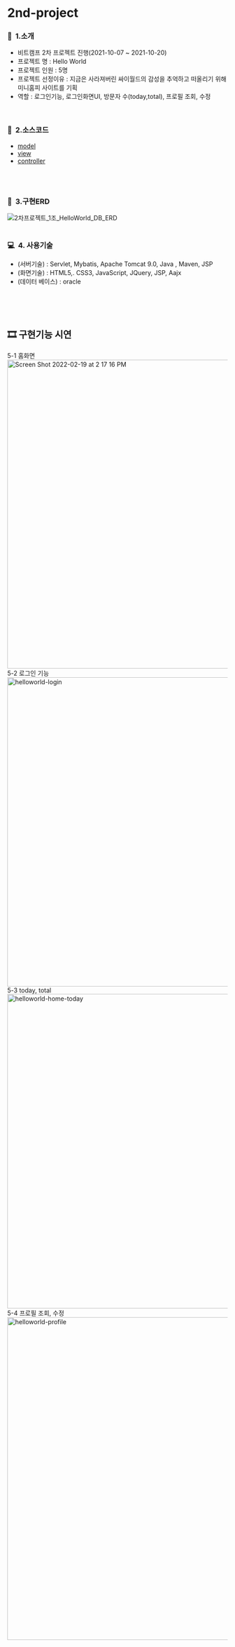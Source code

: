 # 2nd-project
### 👋&nbsp; 1.소개
   - 비트캠프 2차 프로젝트 진행(2021-10-07 ~ 2021-10-20)
   - 프로젝트 명 : Hello World
   - 프로젝트 인원 : 5명
   - 프로젝트 선정이유 : 지금은 사라져버린 싸이월드의 감성을 추억하고 떠올리기 위해 미니홈피 사이트를 기획
   - 역할 : 로그인기능, 로그인화면UI, 방문자 수(today,total), 프로필 조회, 수정 <br>
<br>       
           
### 📖&nbsp; 2.소스코드
  * [model](2nd-project/HelloWorld/src/com/helloworld/vo/)
  * [view](2nd-project/HelloWorld/WebContent/)
  * [controller](2nd-project/HelloWorld/src/com/helloworld/controller/)
 
<br><br>
### 💾&nbsp; 3.구현ERD
![2차프로젝트_1조_HelloWorld_DB_ERD](https://user-images.githubusercontent.com/88658331/154787008-ea39ecf4-144f-4885-9a86-270f770d0d91.png)
<br><br>

### 💻&nbsp; 4. 사용기술
  * (서버기술) : Servlet, Mybatis, Apache Tomcat 9.0, Java , Maven, JSP
  * (화면기술) : HTML5,. CSS3, JavaScript, JQuery, JSP, Aajx
  * (데이터 베이스) : oracle
 

<br>
<br>
<br>
<h2 id="시연"> 🎞 구현기능 시연 </h2>
 5-1 홈화면
<img width="704" alt="Screen Shot 2022-02-19 at 2 17 16 PM" 
     src="https://user-images.githubusercontent.com/88658331/154885204-3a19e5f3-8ca5-4f0b-b93a-8b0a4e85799b.png">
 5-2 로그인 기능 
<img width="705" alt="helloworld-login" src="https://user-images.githubusercontent.com/88658331/154787784-c7a8e1cb-d834-485f-8b8b-75b5de142690.png">
 5-3 today, total 
<img width="717" alt="helloworld-home-today" 
                src="https://user-images.githubusercontent.com/88658331/154787887-476be122-b18c-421e-929f-3c439cc84994.png">
 5-4 프로필 조회, 수정
<img width="736" alt="helloworld-profile" 
     src="https://user-images.githubusercontent.com/88658331/154787922-388ab1c4-cb55-4fbd-a195-8efccd9a9081.png">

